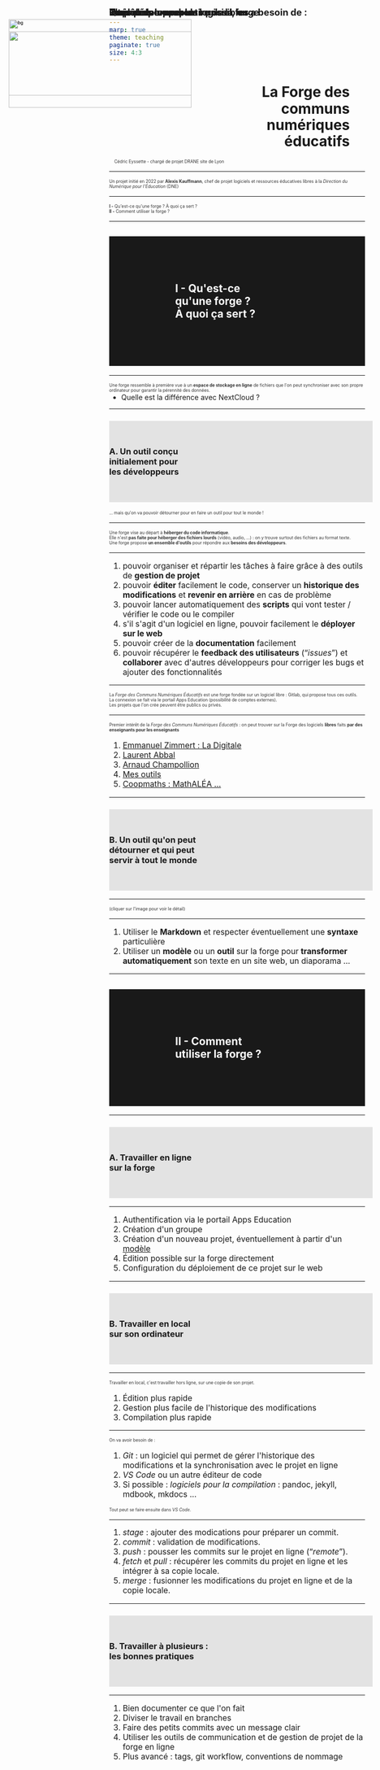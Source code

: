 ```yaml
---
marp: true
theme: teaching
paginate: true
size: 4:3
---
```


<!-- _class: titre-->
<style scoped>
img {position:absolute; top:40px; left:30px;z-index:-1; height:450px; width:360px; background:transparent!important}
h1 {margin-left:270px; padding-right:30px!important; line-height:1.15; text-align:right;}
</style>


# La Forge des <br>communs <br>numériques<br> éducatifs<!-- fit -->

![](https://forge.aeif.fr/framaka/visuel-forge/-/raw/main/brigit-et-komit/Brigit_et_Komit_transparent.png?ref_type=heads)

Cédric Eyssette - chargé de projet
DRANE site de Lyon



---
<!-- _class: i1t1 horizontal  -->
<style scoped>
p {font-size:1.3em; text-align:left!important;}
p:nth-of-type(1){width:400px; margin-left:20px!important; padding:0}
p:nth-of-type(2){margin-left:10px!important; width:410px}
</style>

![](https://upload.wikimedia.org/wikipedia/commons/thumb/2/26/Alexis_Kauffmann_-_Taipei_European_School_-_2017.jpg/800px-Alexis_Kauffmann_-_Taipei_European_School_-_2017.jpg)

Un projet initié en 2022 par **Alexis Kauffmann**, chef de projet logiciels et ressources éducatives libres à la _Direction du Numérique pour l'Éducation_ (DNE)


---
<!-- _class:  -->
<style scoped>
section {font-size:4.6em}
p {margin-top:0.4em; margin-left:50px}
h4 {margin-bottom:0.5em; text-align:center;margin-left:0; font-size:1.5em; margin-top:-30px!important}
</style>
#### Plan

**I -** Qu'est-ce qu'une forge ?
À quoi ça sert ?

**II -** Comment utiliser la forge ?

---
<!-- _class: -->
<style scoped>
h2 {background:rgba(0,0,0,0.9); color:white; padding:60px 130px;}
</style>
## I - Qu'est-ce <br>qu'une forge ?<br> À quoi ça sert ? <!-- fit -->

![bg](https://forge.aeif.fr/framaka/visuel-forge/-/raw/main/brigit-et-komit/Brigit_et_Komit_avec_fond_forge_sans_logo.png?ref_type=heads)


---
<!-- _class:  -->
Une forge ressemble à première vue à un **espace de  stockage en ligne** de fichiers que l'on peut synchroniser avec son propre ordinateur pour garantir la pérennité des données.

* Quelle est la différence avec NextCloud ?

---
<!-- _class: pp -->
<style scoped>
section {display:flex; flex-direction:column; align-items:center;}
p {margin:0;}
img {height:150px; background:transparent!important; float:left; margin-right:30px; margin-left:0px}
h3 {width:95%; background:rgba(0,0,0,0.1); padding-top:50px;  padding-bottom:50px; padding-right:40px}
</style>


### ![](https://forge.aeif.fr/framaka/visuel-forge/-/raw/main/avatars/avatar_Komit_face_cercle.png?ref_type=heads) A. Un outil conçu <br>initialement pour<br>les développeurs<!-- fit -->

<span data-marpit-fragment="1">… mais qu'on va pouvoir détourner pour en faire un outil pour tout le monde !</span>

---
<!-- _class:  -->
Une forge vise au départ à **héberger du code informatique**.

<span data-marpit-fragment="1">Elle n'est **pas faite pour héberger des fichiers lourds** (vidéo, audio, …)</span><span data-marpit-fragment="2"> : on y trouve surtout des fichiers au format texte.</span>

<span data-marpit-fragment="3">Une forge propose **un ensemble d'outils** pour répondre aux **besoins des développeurs**.</span>

<!-- Pas faite pour héberger des fichiers lourds :
exceptions possibles
Git LFS -->

---
<!-- _class: fmmm -->
<style scoped>
h4 {margin-bottom:0!important}
ul {margin-top:0;}
</style>

#### Pour développer un logiciel, on a besoin de :
1) pouvoir organiser et répartir les tâches à faire grâce à des outils de **gestion de projet**
2) pouvoir **éditer** facilement le code, conserver un **historique des modifications** et **revenir en arrière** en cas de problème
3) pouvoir lancer automatiquement des **scripts** qui vont tester / vérifier le code ou le compiler
4) s'il s'agit d'un logiciel en ligne, pouvoir facilement le **déployer sur le web**
5) pouvoir créer de la **documentation** facilement
6) pouvoir récupérer le **feedback des utilisateurs** (“_issues_”) et **collaborer** avec d'autres développeurs pour corriger les bugs et ajouter des fonctionnalités

<!-- évoquer : méthode agile / DevOps -->

---
La _Forge des Communs Numériques Éducatifs_ est une forge fondée sur un logiciel libre : Gitlab, qui propose tous ces outils.

<span data-marpit-fragment="1">La connexion se fait via le portail Apps Education</span><span data-marpit-fragment="2"> (possibilité de comptes externes).</span>

<span data-marpit-fragment="3">Les projets que l'on crée peuvent être publics ou privés.</span>

---
<!-- _class: fppp -->
Premier intérêt de la _Forge des Communs Numériques Éducatifs_ : on peut trouver sur la Forge des logiciels **libres**<span data-marpit-fragment="1"> faits **par des enseignants pour les enseignants**</span>

#### <span data-marpit-fragment="2">Quelques exemples :</span>
1) [Emmanuel Zimmert : La Digitale](https://forge.aeif.fr/users/ladigitale/projects)
2) [Laurent Abbal](https://laurentabbal.forge.apps.education.fr/)
3) [Arnaud Champollion](https://achampollion.forge.aeif.fr/)
4) [Mes outils](https://eyssette.forge.aeif.fr/)
5) [Coopmaths : MathALÉA …](https://forge.aeif.fr/coopmaths/mathalea)

---
<!-- _class: pp -->
<style scoped>
section {display:flex; flex-direction:column; align-items:center;}
p {margin:0; }
img {height:150px; background:transparent!important; float:left; margin-right:30px; margin-left:0px}
h3 {width:95%; background:rgba(0,0,0,0.1); padding-top:50px;  padding-bottom:50px; padding-right:60px}
</style>


### ![](https://forge.aeif.fr/framaka/visuel-forge/-/raw/main/avatars/avatar_Komit_face_cercle.png?ref_type=heads) B. Un outil qu'on peut <br>détourner et qui peut <br>servir à tout le monde<!-- fit -->


---
<!-- _class:  -->
<style scoped>
h4 {position:absolute; top:70px; font-size:1.2em}
img {margin-top:3em}
p {font-size:0.6em; text-align:center; color:#333; margin-top:1em}
</style>


#### Trois détournements possibles

[![](https://raw.githubusercontent.com/eyssette/mindmap/main/detournements-possibles-de-la-forge-aper%C3%A7u.svg)](https://mymarkmap.netlify.app/#https://raw.githubusercontent.com/eyssette/mindmap/main/detournements-possibles-de-la-forge.md)

(cliquer sur l'image pour voir le détail)


---
<!-- _class:  -->
<style scoped>
h4 {margin-bottom:0; font-size:1.3em}
ol {text-align:left; font-size:1.12em}
</style>
#### Le principe

1) Utiliser le **Markdown** et respecter éventuellement une **syntaxe** particulière
3) Utiliser un **modèle** ou un **outil** sur la forge pour **transformer automatiquement** son texte en un site web, un diaporama …

<!-- Une entrée possible pour aller vers la forge : CodiMD -->
<!-- Single Source Publishing -->

---
<!-- _class:  -->
<style scoped>
h2 {background:rgba(0,0,0,0.9); color:white; padding:90px 130px;}
</style>
## II - Comment <br>utiliser la forge ? <!-- fit -->

![bg](https://forge.aeif.fr/framaka/visuel-forge/-/raw/main/brigit-et-komit/Brigit_et_Komit_avec_fond_forge_sans_logo.png?ref_type=heads)



---
<!-- _class: pp -->
<style scoped>
section {display:flex; flex-direction:column; align-items:center;}
p {margin:0; }
img {height:150px; background:transparent!important; float:left; margin-right:30px; margin-left:0px}
h3 {width:95%; background:rgba(0,0,0,0.1); padding-top:50px;  padding-bottom:50px; padding-right:60px}
</style>


### ![](https://forge.aeif.fr/framaka/visuel-forge/-/raw/main/avatars/avatar_Komit_face_cercle.png?ref_type=heads) A. Travailler en ligne<br>sur la forge <!-- fit -->


---
<!-- _class:  -->

1) Authentification via le portail Apps Education
2) Création d'un groupe
3) Création d'un nouveau projet, éventuellement à partir d'un [modèle](https://forge.apps.education.fr/modeles-projets)
4) Édition possible sur la forge directement
5) Configuration du déploiement de ce projet sur le web

<!-- cloner / forker -->

<!-- pipeline, runner, job, gitlab-ci.yaml cd/ci-->

---
<!-- _class: pp -->
<style scoped>
section {display:flex; flex-direction:column; align-items:center;}
p {margin:0; }
img {height:150px; background:transparent!important; float:left; margin-right:30px; margin-left:0px}
h3 {width:95%; background:rgba(0,0,0,0.1); padding-top:50px;  padding-bottom:50px; padding-right:40px}
</style>


### ![](https://forge.aeif.fr/framaka/visuel-forge/-/raw/main/avatars/avatar_Komit_face_cercle.png?ref_type=heads) B. Travailler en local <br>sur son ordinateur <!-- fit -->


---
<!-- _class:  -->

Travailler en local, c'est travailler hors ligne, sur une copie de son projet.

#### Intérêt :
1) Édition plus rapide
2) Gestion plus facile de l'historique des modifications
2) Compilation plus rapide


---
<!-- _class:  -->
<style scoped>
section{font-size:3.45em}
ol {text-align:left}
</style>

On va avoir besoin de :
1) _Git_ : un logiciel qui permet de gérer l'historique des modifications et la synchronisation avec le projet en ligne
2) _VS Code_ ou un autre éditeur de code
3) Si possible : _logiciels pour la compilation_ : pandoc, jekyll, mdbook, mkdocs …

<span data-marpit-fragment="1">Tout peut se faire ensuite dans _VS Code_.</span>

---
<!-- _class: fppp -->
<style scoped>
h4 {margin-bottom:0}
</style>
#### Un peu de vocabulaire de la forge

1) _stage_ : ajouter des modications pour préparer un commit.
2) _commit_ : validation de modifications.
3) _push_ : pousser les commits sur le projet en ligne (“_remote_”).
4) _fetch_ et _pull_ : récupérer les commits du projet en ligne et les intégrer à sa copie locale.
5) _merge_ : fusionner les modifications du projet en ligne et de la copie locale.

---
<!-- _class: pp -->
<style scoped>
section {display:flex; flex-direction:column; align-items:center;}
p {margin:0; }
img {height:150px; background:transparent!important; float:left; margin-right:30px; margin-left:0px}
h3 {width:95%; background:rgba(0,0,0,0.1); padding-top:50px;  padding-bottom:50px; padding-right:40px}
</style>


### ![](https://forge.aeif.fr/framaka/visuel-forge/-/raw/main/avatars/avatar_Komit_face_cercle.png?ref_type=heads) B. Travailler à plusieurs :<br> les bonnes pratiques <!-- fit -->


---
<!-- _class:  -->
1) Bien documenter ce que l'on fait
2) Diviser le travail en branches
3) Faire des petits commits avec un message clair
4) Utiliser les outils de communication et de gestion de projet de la forge en ligne
5) Plus avancé : tags, git workflow, conventions de nommage